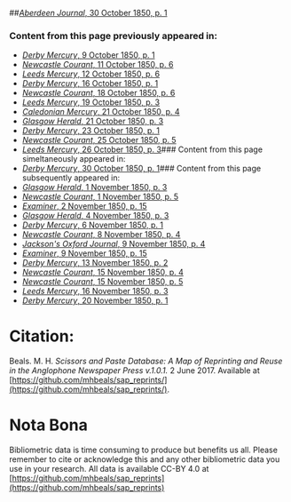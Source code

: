 ##[*Aberdeen Journal*, 30 October 1850, p. 1](https://mhbeals.github.io/sap_html/Aberdeen-Journal/Aberdeen-Journal-30-October-1850-p-1)

### Content from this page previously appeared in:
+ [*Derby Mercury*, 9 October 1850, p. 1](https://mhbeals.github.io/sap_html/Derby-Mercury/Derby-Mercury-9-October-1850-p-1)
+ [*Newcastle Courant*, 11 October 1850, p. 6](https://mhbeals.github.io/sap_html/Newcastle-Courant/Newcastle-Courant-11-October-1850-p-6)
+ [*Leeds Mercury*, 12 October 1850, p. 6](https://mhbeals.github.io/sap_html/Leeds-Mercury/Leeds-Mercury-12-October-1850-p-6)
+ [*Derby Mercury*, 16 October 1850, p. 1](https://mhbeals.github.io/sap_html/Derby-Mercury/Derby-Mercury-16-October-1850-p-1)
+ [*Newcastle Courant*, 18 October 1850, p. 6](https://mhbeals.github.io/sap_html/Newcastle-Courant/Newcastle-Courant-18-October-1850-p-6)
+ [*Leeds Mercury*, 19 October 1850, p. 3](https://mhbeals.github.io/sap_html/Leeds-Mercury/Leeds-Mercury-19-October-1850-p-3)
+ [*Caledonian Mercury*, 21 October 1850, p. 4](https://mhbeals.github.io/sap_html/Caledonian-Mercury/Caledonian-Mercury-21-October-1850-p-4)
+ [*Glasgow Herald*, 21 October 1850, p. 3](https://mhbeals.github.io/sap_html/Glasgow-Herald/Glasgow-Herald-21-October-1850-p-3)
+ [*Derby Mercury*, 23 October 1850, p. 1](https://mhbeals.github.io/sap_html/Derby-Mercury/Derby-Mercury-23-October-1850-p-1)
+ [*Newcastle Courant*, 25 October 1850, p. 5](https://mhbeals.github.io/sap_html/Newcastle-Courant/Newcastle-Courant-25-October-1850-p-5)
+ [*Leeds Mercury*, 26 October 1850, p. 3](https://mhbeals.github.io/sap_html/Leeds-Mercury/Leeds-Mercury-26-October-1850-p-3)### Content from this page simeltaneously appeared in:
+ [*Derby Mercury*, 30 October 1850, p. 1](https://mhbeals.github.io/sap_html/Derby-Mercury/Derby-Mercury-30-October-1850-p-1)### Content from this page subsequently appeared in:
+ [*Glasgow Herald*, 1 November 1850, p. 3](https://mhbeals.github.io/sap_html/Glasgow-Herald/Glasgow-Herald-1-November-1850-p-3)
+ [*Newcastle Courant*, 1 November 1850, p. 5](https://mhbeals.github.io/sap_html/Newcastle-Courant/Newcastle-Courant-1-November-1850-p-5)
+ [*Examiner*, 2 November 1850, p. 15](https://mhbeals.github.io/sap_html/Examiner/Examiner-2-November-1850-p-15)
+ [*Glasgow Herald*, 4 November 1850, p. 3](https://mhbeals.github.io/sap_html/Glasgow-Herald/Glasgow-Herald-4-November-1850-p-3)
+ [*Derby Mercury*, 6 November 1850, p. 1](https://mhbeals.github.io/sap_html/Derby-Mercury/Derby-Mercury-6-November-1850-p-1)
+ [*Newcastle Courant*, 8 November 1850, p. 4](https://mhbeals.github.io/sap_html/Newcastle-Courant/Newcastle-Courant-8-November-1850-p-4)
+ [*Jackson's Oxford Journal*, 9 November 1850, p. 4](https://mhbeals.github.io/sap_html/Jackson's-Oxford-Journal/Jackson's-Oxford-Journal-9-November-1850-p-4)
+ [*Examiner*, 9 November 1850, p. 15](https://mhbeals.github.io/sap_html/Examiner/Examiner-9-November-1850-p-15)
+ [*Derby Mercury*, 13 November 1850, p. 2](https://mhbeals.github.io/sap_html/Derby-Mercury/Derby-Mercury-13-November-1850-p-2)
+ [*Newcastle Courant*, 15 November 1850, p. 4](https://mhbeals.github.io/sap_html/Newcastle-Courant/Newcastle-Courant-15-November-1850-p-4)
+ [*Newcastle Courant*, 15 November 1850, p. 5](https://mhbeals.github.io/sap_html/Newcastle-Courant/Newcastle-Courant-15-November-1850-p-5)
+ [*Leeds Mercury*, 16 November 1850, p. 3](https://mhbeals.github.io/sap_html/Leeds-Mercury/Leeds-Mercury-16-November-1850-p-3)
+ [*Derby Mercury*, 20 November 1850, p. 1](https://mhbeals.github.io/sap_html/Derby-Mercury/Derby-Mercury-20-November-1850-p-1)
                    
# Citation: 

Beals. M. H. *Scissors and Paste Database: A Map of Reprinting and Reuse in the Anglophone Newspaper Press v.1.0.1.* 2 June 2017. Available at [https://github.com/mhbeals/sap_reprints/](https://github.com/mhbeals/sap_reprints/). 
                    
# Nota Bona

Bibliometric data is time consuming to produce but benefits us all. Please remember to cite or acknowledge this and any other bibliometric data you use in your research. All data is available CC-BY 4.0 at [https://github.com/mhbeals/sap_reprints](https://github.com/mhbeals/sap_reprints)